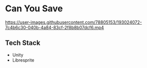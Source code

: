 # Can You Save

https://user-images.githubusercontent.com/78805153/193024072-7c4b6c30-040b-4a84-83cf-2f8b8b07dcf6.mp4

## Tech Stack
- Unity
- Libresprite
